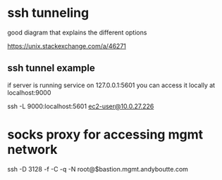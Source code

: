
# ssh tunneling

good diagram that explains the different options

https://unix.stackexchange.com/a/46271

## ssh tunnel example

if server is running service on 127.0.0.1:5601 you can access it locally at localhost:9000
    
ssh -L 9000:localhost:5601 ec2-user@10.0.27.226

# socks proxy for accessing mgmt network

ssh -D 3128 -f -C -q -N root@$bastion.mgmt.andyboutte.com